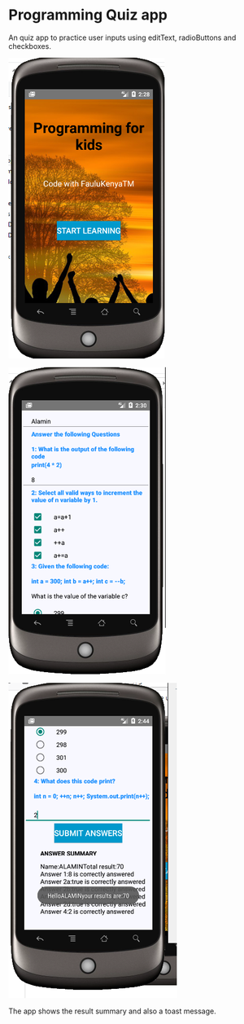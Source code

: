 # Programming Quiz app 
An quiz app to practice user inputs using editText, radioButtons and checkboxes. 

![](images/front.PNG)

![](images/middle.PNG)

![](images/last.PNG)

The app shows the result summary and also a toast message.
